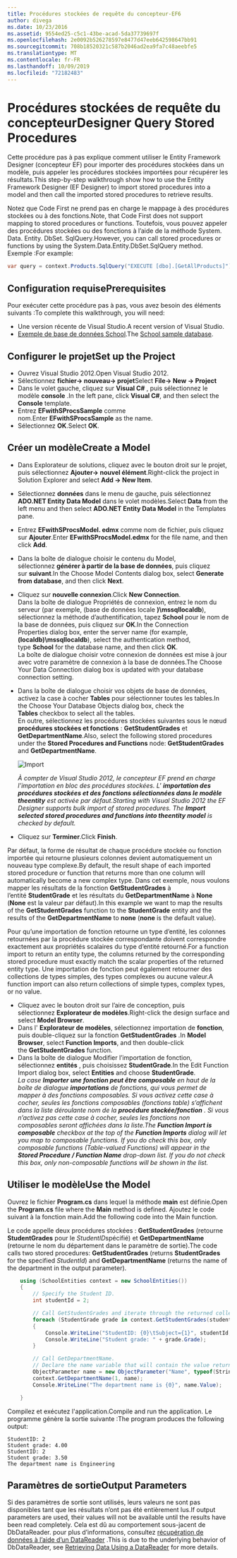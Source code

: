 ```yaml
---
title: Procédures stockées de requête du concepteur-EF6
author: divega
ms.date: 10/23/2016
ms.assetid: 9554ed25-c5c1-43be-acad-5da37739697f
ms.openlocfilehash: 2e0092b526278597e8477d47eeb642598647bb91
ms.sourcegitcommit: 708b18520321c587b2046ad2ea9fa7c48aeebfe5
ms.translationtype: MT
ms.contentlocale: fr-FR
ms.lasthandoff: 10/09/2019
ms.locfileid: "72182483"
---
```

# <a name="designer-query-stored-procedures"></a><span data-ttu-id="055a0-102">Procédures stockées de requête du concepteur</span><span class="sxs-lookup"><span data-stu-id="055a0-102">Designer Query Stored Procedures</span></span>
<span data-ttu-id="055a0-103">Cette procédure pas à pas explique comment utiliser le Entity Framework Designer (concepteur EF) pour importer des procédures stockées dans un modèle, puis appeler les procédures stockées importées pour récupérer les résultats.</span><span class="sxs-lookup"><span data-stu-id="055a0-103">This step-by-step walkthrough show how to use the Entity Framework Designer (EF Designer) to import stored procedures into a model and then call the imported stored procedures to retrieve results.</span></span> 

<span data-ttu-id="055a0-104">Notez que Code First ne prend pas en charge le mappage à des procédures stockées ou à des fonctions.</span><span class="sxs-lookup"><span data-stu-id="055a0-104">Note, that Code First does not support mapping to stored procedures or functions.</span></span> <span data-ttu-id="055a0-105">Toutefois, vous pouvez appeler des procédures stockées ou des fonctions à l’aide de la méthode System. Data. Entity. DbSet. SqlQuery.</span><span class="sxs-lookup"><span data-stu-id="055a0-105">However, you can call stored procedures or functions by using the System.Data.Entity.DbSet.SqlQuery method.</span></span> <span data-ttu-id="055a0-106">Exemple :</span><span class="sxs-lookup"><span data-stu-id="055a0-106">For example:</span></span>
``` csharp
var query = context.Products.SqlQuery("EXECUTE [dbo].[GetAllProducts]")`;
```

## <a name="prerequisites"></a><span data-ttu-id="055a0-107">Configuration requise</span><span class="sxs-lookup"><span data-stu-id="055a0-107">Prerequisites</span></span>

<span data-ttu-id="055a0-108">Pour exécuter cette procédure pas à pas, vous avez besoin des éléments suivants :</span><span class="sxs-lookup"><span data-stu-id="055a0-108">To complete this walkthrough, you will need:</span></span>

- <span data-ttu-id="055a0-109">Une version récente de Visual Studio.</span><span class="sxs-lookup"><span data-stu-id="055a0-109">A recent version of Visual Studio.</span></span>
- <span data-ttu-id="055a0-110">[Exemple de base de données School](~/ef6/resources/school-database.md).</span><span class="sxs-lookup"><span data-stu-id="055a0-110">The [School sample database](~/ef6/resources/school-database.md).</span></span>

## <a name="set-up-the-project"></a><span data-ttu-id="055a0-111">Configurer le projet</span><span class="sxs-lookup"><span data-stu-id="055a0-111">Set up the Project</span></span>

-   <span data-ttu-id="055a0-112">Ouvrez Visual Studio 2012.</span><span class="sxs-lookup"><span data-stu-id="055a0-112">Open Visual Studio 2012.</span></span>
-   <span data-ttu-id="055a0-113">Sélectionnez **fichier-&gt; nouveau-&gt; projet**</span><span class="sxs-lookup"><span data-stu-id="055a0-113">Select **File-&gt; New -&gt; Project**</span></span>
-   <span data-ttu-id="055a0-114">Dans le volet gauche, cliquez sur **Visual C\#** , puis sélectionnez le modèle **console** .</span><span class="sxs-lookup"><span data-stu-id="055a0-114">In the left pane, click **Visual C\#**, and then select the **Console** template.</span></span>
-   <span data-ttu-id="055a0-115">Entrez **EFwithSProcsSample** comme nom.</span><span class="sxs-lookup"><span data-stu-id="055a0-115">Enter **EFwithSProcsSample** as the name.</span></span>
-   <span data-ttu-id="055a0-116">Sélectionnez **OK**.</span><span class="sxs-lookup"><span data-stu-id="055a0-116">Select **OK**.</span></span>

## <a name="create-a-model"></a><span data-ttu-id="055a0-117">Créer un modèle</span><span class="sxs-lookup"><span data-stu-id="055a0-117">Create a Model</span></span>

-   <span data-ttu-id="055a0-118">Dans Explorateur de solutions, cliquez avec le bouton droit sur le projet, puis sélectionnez **Ajouter-&gt; nouvel élément**.</span><span class="sxs-lookup"><span data-stu-id="055a0-118">Right-click the project in Solution Explorer and select **Add -&gt; New Item**.</span></span>
-   <span data-ttu-id="055a0-119">Sélectionnez **données** dans le menu de gauche, puis sélectionnez **ADO.NET Entity Data Model** dans le volet modèles.</span><span class="sxs-lookup"><span data-stu-id="055a0-119">Select **Data** from the left menu and then select **ADO.NET Entity Data Model** in the Templates pane.</span></span>
-   <span data-ttu-id="055a0-120">Entrez **EFwithSProcsModel. edmx** comme nom de fichier, puis cliquez sur **Ajouter**.</span><span class="sxs-lookup"><span data-stu-id="055a0-120">Enter **EFwithSProcsModel.edmx** for the file name, and then click **Add**.</span></span>
-   <span data-ttu-id="055a0-121">Dans la boîte de dialogue choisir le contenu du Model, sélectionnez **générer à partir de la base de données**, puis cliquez sur **suivant**.</span><span class="sxs-lookup"><span data-stu-id="055a0-121">In the Choose Model Contents dialog box, select **Generate from database**, and then click **Next**.</span></span>
-   <span data-ttu-id="055a0-122">Cliquez sur **nouvelle connexion**.</span><span class="sxs-lookup"><span data-stu-id="055a0-122">Click **New Connection**.</span></span>  
    <span data-ttu-id="055a0-123">Dans la boîte de dialogue Propriétés de connexion, entrez le nom du serveur (par exemple, (base de données locale **)\\mssqllocaldb**), sélectionnez la méthode d’authentification, tapez **School** pour le nom de la base de données, puis cliquez sur **OK**.</span><span class="sxs-lookup"><span data-stu-id="055a0-123">In the Connection Properties dialog box, enter the server name (for example, **(localdb)\\mssqllocaldb**), select the authentication method, type **School** for the database name, and then click **OK**.</span></span>  
    <span data-ttu-id="055a0-124">La boîte de dialogue choisir votre connexion de données est mise à jour avec votre paramètre de connexion à la base de données.</span><span class="sxs-lookup"><span data-stu-id="055a0-124">The Choose Your Data Connection dialog box is updated with your database connection setting.</span></span>
-   <span data-ttu-id="055a0-125">Dans la boîte de dialogue choisir vos objets de base de données, activez la case à cocher **Tables** pour sélectionner toutes les tables.</span><span class="sxs-lookup"><span data-stu-id="055a0-125">In the Choose Your Database Objects dialog box, check the **Tables** checkbox to select all the tables.</span></span>  
    <span data-ttu-id="055a0-126">En outre, sélectionnez les procédures stockées suivantes sous le nœud **procédures stockées et fonctions** : **GetStudentGrades** et **GetDepartmentName**.</span><span class="sxs-lookup"><span data-stu-id="055a0-126">Also, select the following stored procedures under the **Stored Procedures and Functions** node: **GetStudentGrades** and **GetDepartmentName**.</span></span> 

    ![Import](~/ef6/media/import.jpg)

    <span data-ttu-id="055a0-128">*À compter de Visual Studio 2012, le concepteur EF prend en charge l’importation en bloc des procédures stockées. L' **importation des procédures stockées et des fonctions sélectionnées dans le modèle theentity** est activée par défaut.*</span><span class="sxs-lookup"><span data-stu-id="055a0-128">*Starting with Visual Studio 2012 the EF Designer supports bulk import of stored procedures. The **Import selected stored procedures and functions into theentity model** is checked by default.*</span></span>
-   <span data-ttu-id="055a0-129">Cliquez sur **Terminer**.</span><span class="sxs-lookup"><span data-stu-id="055a0-129">Click **Finish**.</span></span>

<span data-ttu-id="055a0-130">Par défaut, la forme de résultat de chaque procédure stockée ou fonction importée qui retourne plusieurs colonnes devient automatiquement un nouveau type complexe.</span><span class="sxs-lookup"><span data-stu-id="055a0-130">By default, the result shape of each imported stored procedure or function that returns more than one column will automatically become a new complex type.</span></span> <span data-ttu-id="055a0-131">Dans cet exemple, nous voulons mapper les résultats de la fonction **GetStudentGrades** à l’entité **StudentGrade** et les résultats du **GetDepartmentName** à **None** (**None** est la valeur par défaut).</span><span class="sxs-lookup"><span data-stu-id="055a0-131">In this example we want to map the results of the **GetStudentGrades** function to the **StudentGrade** entity and the results of the **GetDepartmentName** to **none** (**none** is the default value).</span></span>

<span data-ttu-id="055a0-132">Pour qu’une importation de fonction retourne un type d’entité, les colonnes retournées par la procédure stockée correspondante doivent correspondre exactement aux propriétés scalaires du type d’entité retourné.</span><span class="sxs-lookup"><span data-stu-id="055a0-132">For a function import to return an entity type, the columns returned by the corresponding stored procedure must exactly match the scalar properties of the returned entity type.</span></span> <span data-ttu-id="055a0-133">Une importation de fonction peut également retourner des collections de types simples, des types complexes ou aucune valeur.</span><span class="sxs-lookup"><span data-stu-id="055a0-133">A function import can also return collections of simple types, complex types, or no value.</span></span>

-   <span data-ttu-id="055a0-134">Cliquez avec le bouton droit sur l’aire de conception, puis sélectionnez **Explorateur de modèles**.</span><span class="sxs-lookup"><span data-stu-id="055a0-134">Right-click the design surface and select **Model Browser**.</span></span>
-   <span data-ttu-id="055a0-135">Dans l' **Explorateur de modèles**, sélectionnez importation de **fonction**, puis double-cliquez sur la fonction **GetStudentGrades** .</span><span class="sxs-lookup"><span data-stu-id="055a0-135">In **Model Browser**, select **Function Imports**, and then double-click the **GetStudentGrades** function.</span></span>
-   <span data-ttu-id="055a0-136">Dans la boîte de dialogue Modifier l’importation de fonction, sélectionnez **entités** , puis choisissez **StudentGrade**.</span><span class="sxs-lookup"><span data-stu-id="055a0-136">In the Edit Function Import dialog box, select **Entities** and choose **StudentGrade**.</span></span>  
    <span data-ttu-id="055a0-137">*La case **Importer une fonction peut être composable** en haut de la boîte de dialogue **importations** de fonctions, qui vous permet de mapper à des fonctions composables. Si vous activez cette case à cocher, seules les fonctions composables (fonctions table) s’affichent dans la liste déroulante nom de la **procédure stockée/fonction** . Si vous n’activez pas cette case à cocher, seules les fonctions non composables seront affichées dans la liste.*</span><span class="sxs-lookup"><span data-stu-id="055a0-137">*The **Function Import is composable** checkbox at the top of the **Function Imports** dialog will let you map to composable functions. If you do check this box, only composable functions (Table-valued Functions) will appear in the **Stored Procedure / Function Name** drop-down list. If you do not check this box, only non-composable functions will be shown in the list.*</span></span>

## <a name="use-the-model"></a><span data-ttu-id="055a0-138">Utiliser le modèle</span><span class="sxs-lookup"><span data-stu-id="055a0-138">Use the Model</span></span>

<span data-ttu-id="055a0-139">Ouvrez le fichier **Program.cs** dans lequel la méthode **main** est définie.</span><span class="sxs-lookup"><span data-stu-id="055a0-139">Open the **Program.cs** file where the **Main** method is defined.</span></span> <span data-ttu-id="055a0-140">Ajoutez le code suivant à la fonction main.</span><span class="sxs-lookup"><span data-stu-id="055a0-140">Add the following code into the Main function.</span></span>

<span data-ttu-id="055a0-141">Le code appelle deux procédures stockées : **GetStudentGrades** (retourne **StudentGrades** pour le *StudentID*spécifié) et **GetDepartmentName** (retourne le nom du département dans le paramètre de sortie).</span><span class="sxs-lookup"><span data-stu-id="055a0-141">The code calls two stored procedures: **GetStudentGrades** (returns **StudentGrades** for the specified *StudentId*) and **GetDepartmentName** (returns the name of the department in the output parameter).</span></span>  

``` csharp
    using (SchoolEntities context = new SchoolEntities())
    {
        // Specify the Student ID.
        int studentId = 2;

        // Call GetStudentGrades and iterate through the returned collection.
        foreach (StudentGrade grade in context.GetStudentGrades(studentId))
        {
            Console.WriteLine("StudentID: {0}\tSubject={1}", studentId, grade.Subject);
            Console.WriteLine("Student grade: " + grade.Grade);
        }

        // Call GetDepartmentName.
        // Declare the name variable that will contain the value returned by the output parameter.
        ObjectParameter name = new ObjectParameter("Name", typeof(String));
        context.GetDepartmentName(1, name);
        Console.WriteLine("The department name is {0}", name.Value);

    }
```

<span data-ttu-id="055a0-142">Compilez et exécutez l'application.</span><span class="sxs-lookup"><span data-stu-id="055a0-142">Compile and run the application.</span></span> <span data-ttu-id="055a0-143">Le programme génère la sortie suivante :</span><span class="sxs-lookup"><span data-stu-id="055a0-143">The program produces the following output:</span></span>

```console
StudentID: 2
Student grade: 4.00
StudentID: 2
Student grade: 3.50
The department name is Engineering
```

<a name="output-parameters"></a><span data-ttu-id="055a0-144">Paramètres de sortie</span><span class="sxs-lookup"><span data-stu-id="055a0-144">Output Parameters</span></span>
-----------------

<span data-ttu-id="055a0-145">Si des paramètres de sortie sont utilisés, leurs valeurs ne sont pas disponibles tant que les résultats n’ont pas été entièrement lus.</span><span class="sxs-lookup"><span data-stu-id="055a0-145">If output parameters are used, their values will not be available until the results have been read completely.</span></span> <span data-ttu-id="055a0-146">Cela est dû au comportement sous-jacent de DbDataReader. pour plus d’informations, consultez [récupération de données à l’aide d’un DataReader](https://go.microsoft.com/fwlink/?LinkID=398589) .</span><span class="sxs-lookup"><span data-stu-id="055a0-146">This is due to the underlying behavior of DbDataReader, see [Retrieving Data Using a DataReader](https://go.microsoft.com/fwlink/?LinkID=398589) for more details.</span></span>
